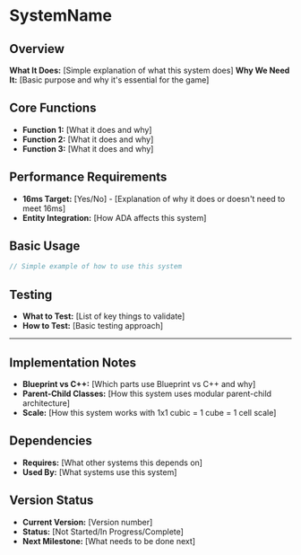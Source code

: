 # SystemName

## Overview
**What It Does:** [Simple explanation of what this system does]
**Why We Need It:** [Basic purpose and why it's essential for the game]

## Core Functions
- **Function 1:** [What it does and why]
- **Function 2:** [What it does and why]
- **Function 3:** [What it does and why]

## Performance Requirements
- **16ms Target:** [Yes/No] - [Explanation of why it does or doesn't need to meet 16ms]
- **Entity Integration:** [How ADA affects this system]

## Basic Usage
```cpp
// Simple example of how to use this system
```

## Testing
- **What to Test:** [List of key things to validate]
- **How to Test:** [Basic testing approach]

---

## Implementation Notes
- **Blueprint vs C++:** [Which parts use Blueprint vs C++ and why]
- **Parent-Child Classes:** [How this system uses modular parent-child architecture]
- **Scale:** [How this system works with 1x1 cubic = 1 cube = 1 cell scale]

## Dependencies
- **Requires:** [What other systems this depends on]
- **Used By:** [What systems use this system]

## Version Status
- **Current Version:** [Version number]
- **Status:** [Not Started/In Progress/Complete]
- **Next Milestone:** [What needs to be done next]

